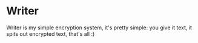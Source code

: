 # Writer
Writer is my simple encryption system, it's pretty simple: you give it text, it spits out encrypted text, that's all :)
